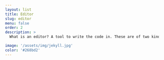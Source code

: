 ```yaml
---
layout: list
title: Editor
slug: editor
menu: false
order: 2
description: >
  What is an editor? A tool to write the code in. These are of two kinds, Editor and IDE. Editors are light weight, but IDEs are not. What do I use? I use Sublime Text 3, Visual Studio Code, VIM, Eclipse, JetBrains and NetBeans.

image: '/assets/img/jekyll.jpg'
color: '#268bd2'
---
```

